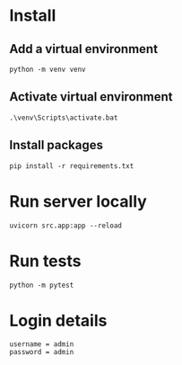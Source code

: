 # Install
## Add a virtual environment
```
python -m venv venv
```
## Activate virtual environment
```
.\venv\Scripts\activate.bat
```
## Install packages
```
pip install -r requirements.txt
```

# Run server locally 
```
uvicorn src.app:app --reload
```
# Run tests
```
python -m pytest
```
# Login details
```
username = admin
password = admin
```